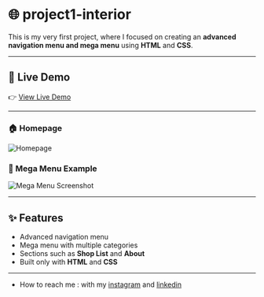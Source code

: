 # 🌐  project1-interior

This is my very first project, where I focused on creating an **advanced navigation menu and mega menu** using **HTML** and **CSS**.  
 
---

## 🚀 Live Demo  
👉 [View Live Demo](https://pegahmobasheri.github.io/project1-interior/)  

---
### 🏠 Homepage  
![Homepage](https://github.com/user-attachments/assets/1a41a504-69f1-4235-82c9-e3389866ed37.png)  

### 📑 Mega Menu Example  
![Mega Menu Screenshot](https://github.com/PegahMobasheri/project1-interior/commit/9e3983fb4aaf71b1c341c8e3121202de51bf17d9#diff-3ed4c575f0d4cd4d7383610168d2a0304141ff21e4503e9b07a303f64b2d4c7f)  

---

## ✨ Features  
- Advanced navigation menu  
- Mega menu with multiple categories  
- Sections such as **Shop List** and **About**  
- Built only with **HTML** and **CSS**  

---
- How to reach me : with my [instagram](https://www.instagram.com/pegahmobasherii) and [linkedin](https://www.linkedin.com/in/pegah-mobasheri)




